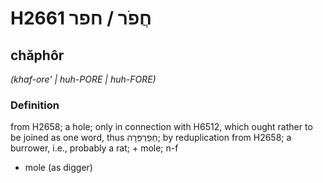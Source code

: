 # H2661 חֲפֹר / חפר

## chăphôr

_(khaf-ore' | huh-PORE | huh-FORE)_

### Definition

from H2658; a hole; only in connection with H6512, which ought rather to be joined as one word, thus חַפַרְפֵּרָה; by reduplication from H2658; a burrower, i.e., probably a rat; + mole; n-f

- mole (as digger)
